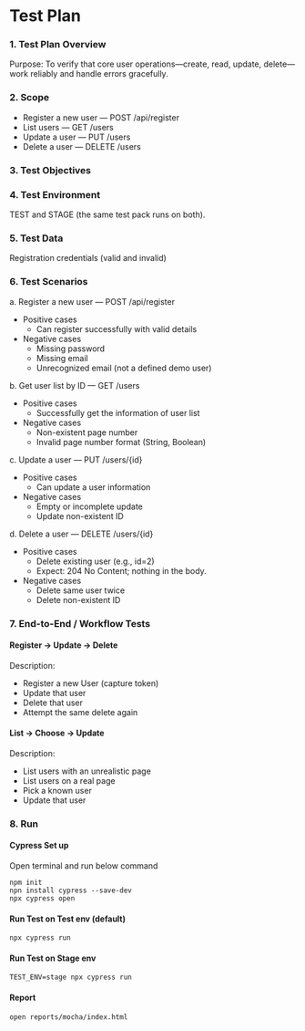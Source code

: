 # Test Plan 

### 1. Test Plan Overview 
Purpose: To verify that core user operations—create, read, update, delete—work reliably and handle errors gracefully. 

### 2. Scope 
- Register a new user — POST /api/register 
- List users — GET /users 
- Update a user — PUT /users 
- Delete a user — DELETE /users 

### 3. Test Objectives 

### 4. Test Environment 
TEST and STAGE (the same test pack runs on both). 

### 5. Test Data 
Registration credentials (valid and invalid) 

### 6. Test Scenarios 
a. Register a new user — POST /api/register 
- Positive cases 
    - Can register successfully with valid details 
- Negative cases 
    - Missing password 
    - Missing email 
    - Unrecognized email (not a defined demo user) 

b. Get user list by ID — GET /users 
- Positive cases 
    - Successfully get the information of user list
- Negative cases 
    - Non-existent page number 
    - Invalid page number format (String, Boolean) 

c. Update a user — PUT /users/{id} 
- Positive cases 
    - Can update a user information 
- Negative cases 
    - Empty or incomplete update 
    - Update non-existent ID 

d. Delete a user — DELETE /users/{id} 
- Positive cases 
    - Delete existing user (e.g., id=2) 
    - Expect: 204 No Content; nothing in the body. 
- Negative cases 
    - Delete same user twice 
    - Delete non-existent ID 

### 7. End-to-End / Workflow Tests 
#### Register → Update → Delete 
Description:  
- Register a new User (capture token) 
- Update that user 
- Delete that user 
- Attempt the same delete again 

#### List → Choose → Update 
Description:  
- List users with an unrealistic page 
- List users on a real page 
- Pick a known user 
- Update that user 

### 8. Run
#### Cypress Set up
Open terminal and run below command
```
npm init
npn install cypress --save-dev
npx cypress open
```
#### Run Test on Test env (default)
```
npx cypress run
```
#### Run Test on Stage env
```
TEST_ENV=stage npx cypress run
```
#### Report
```
open reports/mocha/index.html
```

